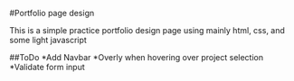 #Portfolio page design

This is a simple practice portfolio design page using mainly html, css, and some light javascript

##ToDo
*Add Navbar
*Overly when hovering over project selection
*Validate form input
